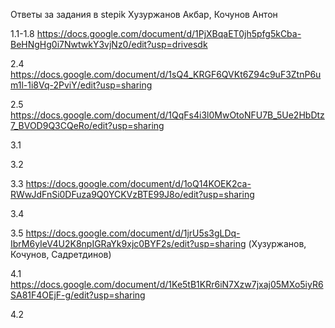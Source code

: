 Ответы за задания в stepik Хузуржанов Акбар, Кочунов Антон

1.1-1.8 https://docs.google.com/document/d/1PjXBqaET0jh5pfg5kCba-BeHNgHg0i7NwtwkY3vjNz0/edit?usp=drivesdk

2.4 https://docs.google.com/document/d/1sQ4_KRGF6QVKt6Z94c9uF3ZtnP6um1l-1i8Vq-2PviY/edit?usp=sharing

2.5 https://docs.google.com/document/d/1QqFs4i3l0MwOtoNFU7B_5Ue2HbDtz7_BVOD9Q3CQeRo/edit?usp=sharing

3.1 

3.2 

3.3 https://docs.google.com/document/d/1oQ14KOEK2ca-RWwJdFnSi0DFuza9Q0YCKVzBTE99J8o/edit?usp=sharing

3.4 

3.5 https://docs.google.com/document/d/1jrU5s3gLDq-IbrM6yIeV4U2K8npIGRaYk9xjc0BYF2s/edit?usp=sharing (Хузуржанов, Кочунов, Садретдинов)

4.1 https://docs.google.com/document/d/1Ke5tB1KRr6iN7Xzw7jxaj05MXo5iyR6SA81F4OEjF-g/edit?usp=sharing

4.2
